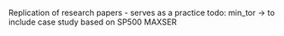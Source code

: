 Replication of research papers - serves as a practice
todo: 
  min_tor -> to include case study based on SP500
  MAXSER
